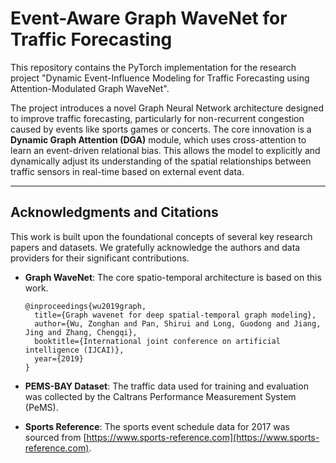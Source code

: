 # Event-Aware Graph WaveNet for Traffic Forecasting

This repository contains the PyTorch implementation for the research project "Dynamic Event-Influence Modeling for Traffic Forecasting using Attention-Modulated Graph WaveNet".

The project introduces a novel Graph Neural Network architecture designed to improve traffic forecasting, particularly for non-recurrent congestion caused by events like sports games or concerts. The core innovation is a **Dynamic Graph Attention (DGA)** module, which uses cross-attention to learn an event-driven relational bias. This allows the model to explicitly and dynamically adjust its understanding of the spatial relationships between traffic sensors in real-time based on external event data.

---

## Acknowledgments and Citations

This work is built upon the foundational concepts of several key research papers and datasets. We gratefully acknowledge the authors and data providers for their significant contributions.

* **Graph WaveNet**: The core spatio-temporal architecture is based on this work.
    ```
    @inproceedings{wu2019graph,
      title={Graph wavenet for deep spatial-temporal graph modeling},
      author={Wu, Zonghan and Pan, Shirui and Long, Guodong and Jiang, Jing and Zhang, Chengqi},
      booktitle={International joint conference on artificial intelligence (IJCAI)},
      year={2019}
    }
    ```

* **PEMS-BAY Dataset**: The traffic data used for training and evaluation was collected by the Caltrans Performance Measurement System (PeMS).

* **Sports Reference**: The sports event schedule data for 2017 was sourced from [https://www.sports-reference.com](https://www.sports-reference.com).